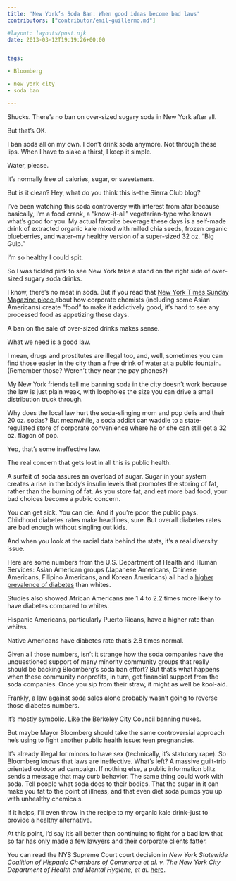 ```yaml
---
title: 'New York’s Soda Ban: When good ideas become bad laws'
contributors: ["contributor/emil-guillermo.md"]

#layout: layouts/post.njk
date: 2013-03-12T19:19:26+00:00


tags:

- Bloomberg

- new york city
- soda ban

---
```


Shucks. There’s no ban on over-sized sugary soda in New York after all.

But that’s OK.

I ban soda all on my own. I don’t drink soda anymore. Not through these lips.
When I have to slake a thirst, I keep it simple.

Water, please.

It’s normally free of calories, sugar, or sweeteners.

But is it clean? Hey, what do you think this is–the Sierra Club blog?

I’ve been watching this soda controversy with interest from afar because
basically, I’m a food crank, a “know-it-all” vegetarian-type who knows what’s
good for you. My actual favorite beverage these days is a self-made drink of
extracted organic kale mixed with milled chia seeds, frozen organic blueberries,
and water–my healthy version of a super-sized 32 oz. “Big Gulp.”

I’m so healthy I could spit.

So I was tickled pink to see New York take a stand on the right side of
over-sized sugary soda drinks.

I know, there’s no meat in soda. But if you read that [New York Times Sunday
Magazine piece
](https://www.nytimes.com/2013/02/24/magazine/the-extraordinary-science-of-junk-food.html?pagewanted=all&_r=0)about
how corporate chemists (including some Asian Americans) create “food” to make it
addictively good, it’s hard to see any processed food as appetizing these days.

A ban on the sale of over-sized drinks makes sense.

What we need is a good law.

I mean, drugs and prostitutes are illegal too, and, well, sometimes you can find
those easier in the city than a free drink of water at a public fountain.
(Remember those? Weren’t they near the pay phones?)

My New York friends tell me banning soda in the city doesn’t work because the
law is just plain weak, with loopholes the size you can drive a small
distribution truck through.

Why does the local law hurt the soda-slinging mom and pop delis and their 20 oz.
sodas? But meanwhile, a soda addict can waddle to a state-regulated store of
corporate convenience where he or she can still get a 32 oz. flagon of pop.

Yep, that’s some ineffective law.

The real concern that gets lost in all this is public health.

A surfeit of soda assures an overload of sugar. Sugar in your system creates a
rise in the body’s insulin levels that promotes the storing of fat, rather than
the burning of fat. As you store fat, and eat more bad food, your bad choices
become a public concern.

You can get sick. You can die. And if you’re poor, the public pays. Childhood
diabetes rates make headlines, sure. But overall diabetes rates are bad enough
without singling out kids.

And when you look at the racial data behind the stats, it’s a real diversity
issue.

Here are some numbers from the U.S. Department of Health and Human Services:
Asian American groups (Japanese Americans, Chinese Americans, Filipino
Americans, and Korean Americans) all had a [higher prevalence of
diabetes](https://www.ahrq.gov/research/findings/factsheets/diabdisp.html) than
whites.

Studies also showed African Americans are 1.4 to 2.2 times more likely to have
diabetes compared to whites.

Hispanic Americans, particularly Puerto Ricans, have a higher rate than whites.

Native Americans have diabetes rate that’s 2.8 times normal.

Given all those numbers, isn’t it strange how the soda companies have the
unquestioned support of many minority community groups that really should be
backing Bloomberg’s soda ban effort? But that’s what happens when these
community nonprofits, in turn, get financial support from the soda companies.
Once you sip from their straw, it might as well be kool-aid.

Frankly, a law against soda sales alone probably wasn’t going to reverse those
diabetes numbers.

It’s mostly symbolic. Like the Berkeley City Council banning nukes.

But maybe Mayor Bloomberg should take the same controversial approach he’s using
to fight another public health issue: teen pregnancies.

It’s already illegal for minors to have sex (technically, it’s statutory rape).
So Bloomberg knows that laws are ineffective. What’s left? A massive guilt-trip
oriented outdoor ad campaign. If nothing else, a public information blitz sends
a message that may curb behavior. The same thing could work with soda. Tell
people what soda does to their bodies. That the sugar in it can make you fat to
the point of illness, and that even diet soda pumps you up with unhealthy
chemicals.

If it helps, I’ll even throw in the recipe to my organic kale drink–just to
provide a healthy alternative.

At this point, I’d say it’s all better than continuing to fight for a bad law
that so far has only made a few lawyers and their corporate clients fatter.

You can read the NYS Supreme Court court decision in _New York Statewide
Coalition of Hispanic Chambers of Commerce et al. v. The New York City
Department of Health and Mental Hygiene, et al._
[here](/uploads/pdf/sodadecision.pdf).
